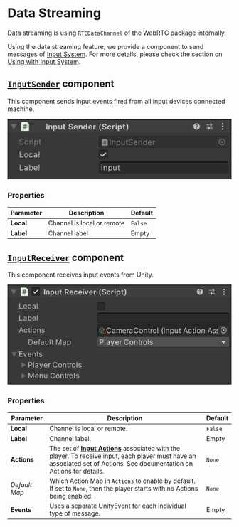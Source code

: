 # Data Streaming

Data streaming is using [`RTCDataChannel`](https://docs.unity3d.com/Packages/com.unity.webrtc@2.4/manual/datachannel.html) of the WebRTC package internally.

Using the data streaming feature, we provide a component to send messages of [Input System](https://docs.unity3d.com/Packages/com.unity.inputsystem@latest). For more details, please check the section on [Using with Input System](use-inputsystem.md).

## [`InputSender`](../api/Unity.RenderStreaming.InputSender.html) component

This component sends input events fired from all input devices connected machine.

![InputSender inspector](images/inputsender_inspector.png)

### Properties

| Parameter | Description | Default |
| --------- | ----------- | ------- |
| **Local** | Channel is local or remote | `False` |
| **Label** | Channel label | Empty |

## [`InputReceiver`](../api/Unity.RenderStreaming.InputReceiver.html) component

This component receives input events from Unity.

![InputReceiver inspector](images/inputreceiver_inspector.png)

### Properties

| Parameter | Description | Default |
| --------- | ----------- | ------- |
| **Local** | Channel is local or remote. | `False` |
| **Label** | Channel label. | Empty |
| **Actions** | The set of [**Input Actions**](https://docs.unity3d.com/Packages/com.unity.inputsystem@1.3/manual/Actions.html) associated with the player. To receive input, each player must have an associated set of Actions. See documentation on Actions for details. | `None` |
| *Default Map* | Which Action Map in `Actions` to enable by default. If set to `None`, then the player starts with no Actions being enabled. | `None` |
| **Events** | Uses a separate UnityEvent for each individual type of message.  | Empty |